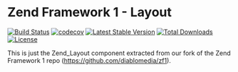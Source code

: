 Zend Framework 1 - Layout
============================
[![Build Status](https://travis-ci.org/diablomedia/zf1-layout.svg?branch=master)](https://travis-ci.org/diablomedia/zf1-layout)
[![codecov](https://codecov.io/gh/diablomedia/zf1-layout/branch/master/graph/badge.svg)](https://codecov.io/gh/diablomedia/zf1-layout)
[![Latest Stable Version](https://poser.pugx.org/diablomedia/zendframework1-layout/v/stable)](https://packagist.org/packages/diablomedia/zendframework1-layout)
[![Total Downloads](https://poser.pugx.org/diablomedia/zendframework1-layout/downloads)](https://packagist.org/packages/diablomedia/zendframework1-layout)
[![License](https://poser.pugx.org/diablomedia/zendframework1-layout/license)](https://packagist.org/packages/diablomedia/zendframework1-layout)

This is just the Zend_Layout component extracted from our fork of the Zend Framework 1 repo (https://github.com/diablomedia/zf1).
